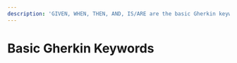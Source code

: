```yaml
---
description: 'GIVEN, WHEN, THEN, AND, IS/ARE are the basic Gherkin keywords.'
---
```


# Basic Gherkin Keywords


